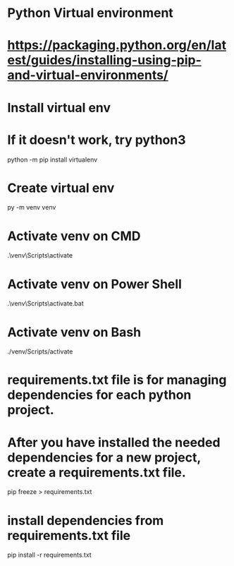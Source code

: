 # Python Virtual environment
# https://packaging.python.org/en/latest/guides/installing-using-pip-and-virtual-environments/

# Install virtual env
# If it doesn't work, try python3
python -m pip install virtualenv

# Create virtual env
py -m venv venv

# Activate venv on CMD
.\venv\Scripts\activate

# Activate venv on Power Shell
.\venv\Scripts\activate.bat

# Activate venv on Bash
./venv/Scripts/activate

# requirements.txt file is for managing dependencies for each python project.
# After you have installed the needed dependencies for a new project, create a requirements.txt file.
pip freeze > requirements.txt

# install dependencies from requirements.txt file
pip install -r requirements.txt